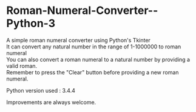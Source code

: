 # Roman-Numeral-Converter--Python-3
A simple roman numeral converter using Python's Tkinter   
It can convert any natural number in the range of 1-1000000 to roman numeral    
You can also convert a roman numeral to a natural number by providing a valid roman.    
Remember to press the "Clear" button before providing a new roman numeral.     
    
Python version used : 3.4.4   
    
Improvements are always welcome.
